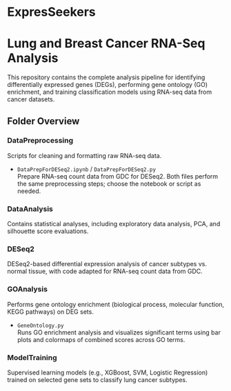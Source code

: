 # ExpresSeekers
# Lung and Breast Cancer RNA-Seq Analysis

This repository contains the complete analysis pipeline for identifying differentially expressed genes (DEGs), performing gene ontology (GO) enrichment, and training classification models using RNA-seq data from cancer datasets.

## Folder Overview

### DataPreprocessing  
Scripts for cleaning and formatting raw RNA-seq data.

- `DataPrepForDESeq2.ipynb` / `DataPrepForDESeq2.py`  
  Prepare RNA-seq count data from GDC for DESeq2. Both files perform the same preprocessing steps; choose the notebook or script as needed.

### DataAnalysis  
Contains statistical analyses, including exploratory data analysis, PCA, and silhouette score evaluations.

### DESeq2  
DESeq2-based differential expression analysis of cancer subtypes vs. normal tissue, with code adapted for RNA-seq count data from GDC.

### GOAnalysis  
Performs gene ontology enrichment (biological process, molecular function, KEGG pathways) on DEG sets.

- `GeneOntology.py`  
  Runs GO enrichment analysis and visualizes significant terms using bar plots and colormaps of combined scores across GO terms.

### ModelTraining  
Supervised learning models (e.g., XGBoost, SVM, Logistic Regression) trained on selected gene sets to classify lung cancer subtypes.